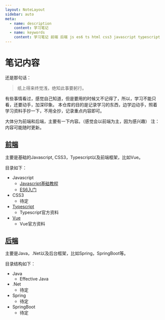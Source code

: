 ```yaml
---
layout: NoteLayout
sidebar: auto
meta:
  - name: description
    content: 学习笔记
  - name: keywords
    content: 学习笔记 前端 后端 js es6 ts html css3 javascript typescript vue java .net spring springboot
---
```


# 笔记内容
还是那句话：
> 纸上得来终觉浅，绝知此事要躬行。

有些事情看过，感觉自己知道，但是要用的时候又不记得了，所以，学习不能只看，还要动手，加深印象。
本仓库的目的是记录学习的东西，边学边动手，照着学习资料手抄一下，不用全抄，记录重点内容即可。

大体分为前端和后端，主要有一下内容。（感觉会以前端为主，因为感兴趣）
注：内容可能随时更新。

## [前端](fe/)
主要是基础的Javascript, CSS3，Typescript以及前端框架，比如Vue。

目录如下：

- Javascript
  - [Javascript基础教程](fe/js/)
  - [ES6入门](fe/es6)
- CSS3
  - 待定
- [Typescript](fe/ts/)
  - Typescript官方资料
- [Vue](fe/vue/)
  - Vue官方资料

## [后端](be/)
主要是Java，.Net以及后台框架，比如Spring，SpringBoot等。

目录结构如下：

- Java
  - Effective Java
- .Net
  - 待定
- Spring
  - 待定
- SpringBoot
  - 待定
